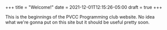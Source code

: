 +++
title = "Welcome!"
date = 2021-12-01T12:15:26-05:00
draft = true
+++

This is the beginnings of the PVCC Programming club website. No idea what we're gonna put on this site but it should be useful pretty soon.